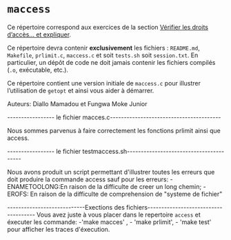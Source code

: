 #   `maccess`

Ce répertoire correspond aux exercices de la section
[Vérifier les droits d’accès... et expliquer](http://www.fil.univ-lille1.fr/~hym/e/pds/tp/tdfs-cmd.html#access).

Ce répertoire devra contenir **exclusivement** les fichiers :
`README.md`, `Makefile`, `prlimit.c`, `maccess.c` et soit `tests.sh`
soit `session.txt`.
En particulier, un dépôt de code ne doit jamais contenir les fichiers
compilés (`.o`, exécutable, etc.).

Ce répertoire contient une version initiale de `maccess.c` pour
illustrer l’utilisation de `getopt` et ainsi vous aider à démarrer.

Auteurs: Diallo Mamadou et Fungwa Moke Junior

----------------- le  fichier macces.c----------------------------------------

Nous sommes parvenus à faire correctement  les  fonctions prlimit ainsi que access.

----------------- le  fichier testmaccess.sh----------------------------------------

Nous avons produit un script permettant d'illustrer toutes les erreurs que doit produire la commande access sauf pour les erreurs:
        -ENAMETOOLONG:En raison de la difficulte de creer un long chemin;
        -EROFS: En raison de la difficulte de comprehension de "systeme de fichier"


----------------------------Exections des fichiers-------------------------------------
Vous avez juste à vous placer dans le repertoire `access` et éxecuter les commande:
    -'make macces' ,
    - 'make prlimit',
    - 'make test' pour afficher les traces d'éxecution.
